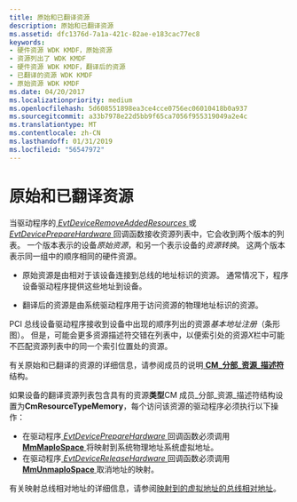 ```yaml
---
title: 原始和已翻译资源
description: 原始和已翻译资源
ms.assetid: dfc1376d-7a1a-421c-82ae-e183cac77ec8
keywords:
- 硬件资源 WDK KMDF，原始资源
- 资源列出了 WDK KMDF
- 硬件资源 WDK KMDF，翻译后的资源
- 已翻译的资源 WDK KMDF
- 原始资源 WDK KMDF
ms.date: 04/20/2017
ms.localizationpriority: medium
ms.openlocfilehash: 5d608551898ea3ce4cce0756ec06010418b0a937
ms.sourcegitcommit: a33b7978e22d5bb9f65ca7056f955319049a2e4c
ms.translationtype: MT
ms.contentlocale: zh-CN
ms.lasthandoff: 01/31/2019
ms.locfileid: "56547972"
---
```

# <a name="raw-and-translated-resources"></a>原始和已翻译资源


当驱动程序的[ *EvtDeviceRemoveAddedResources* ](https://msdn.microsoft.com/library/windows/hardware/ff540892)或[ *EvtDevicePrepareHardware* ](https://msdn.microsoft.com/library/windows/hardware/ff540880)回调函数接收资源列表中，它会收到两个版本的列表。 一个版本表示的设备*原始资源*，和另一个表示设备的*资源转换*。 这两个版本表示同一组中的顺序相同的硬件资源。

-   原始资源是由相对于该设备连接到总线的地址标识的资源。 通常情况下，程序设备驱动程序提供这些地址到设备。

-   翻译后的资源是由系统驱动程序用于访问资源的物理地址标识的资源。

PCI 总线设备驱动程序接收到设备中出现的顺序列出的资源*基本地址注册*（条形图）。 但是，可能会更多资源描述符交错在列表中，以便索引处的资源*X*栏中可能不匹配资源列表中的同一个索引位置处的资源。

有关原始和已翻译的资源的详细信息，请参阅成员的说明[ **CM\_分部\_资源\_描述符**](https://msdn.microsoft.com/library/windows/hardware/ff541977)结构。

如果设备的翻译资源列表包含具有的资源**类型**CM 成员\_分部\_资源\_描述符结构设置为**CmResourceTypeMemory**，每个访问该资源的驱动程序必须执行以下操作：

-   在驱动程序[ *EvtDevicePrepareHardware* ](https://msdn.microsoft.com/library/windows/hardware/ff540880)回调函数必须调用[ **MmMapIoSpace** ](https://msdn.microsoft.com/library/windows/hardware/ff554618)将映射到系统物理地址系统虚拟地址。
-   在驱动程序[ *EvtDeviceReleaseHardware* ](https://msdn.microsoft.com/library/windows/hardware/ff540890)回调函数必须调用[ **MmUnmapIoSpace** ](https://msdn.microsoft.com/library/windows/hardware/ff556387)取消地址的映射。

有关映射总线相对地址的详细信息，请参阅[映射到的虚拟地址的总线相对地址](https://msdn.microsoft.com/library/windows/hardware/ff554399)。

 

 





